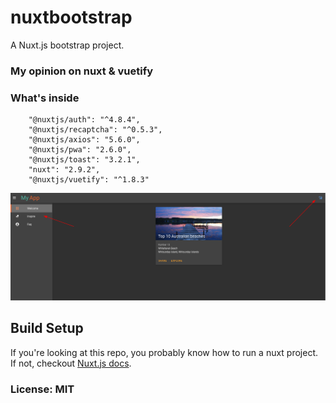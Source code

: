 # nuxtbootstrap

A Nuxt.js bootstrap project.

### My opinion on nuxt & vuetify

### What's inside

~~~~
    "@nuxtjs/auth": "^4.8.4",
    "@nuxtjs/recaptcha": "^0.5.3",
    "@nuxtjs/axios": "5.6.0",
    "@nuxtjs/pwa": "2.6.0",
    "@nuxtjs/toast": "3.2.1",
    "nuxt": "2.9.2",
    "@nuxtjs/vuetify": "^1.8.3"
~~~~


<img src="https://raw.githubusercontent.com/AndreiD/NuxtBootstrap/master/assets/howitlooks.png" alt="how it looks"/>

## Build Setup

If you're looking at this repo, you probably know how to run a nuxt project. If not, checkout [Nuxt.js docs](https://nuxtjs.org).

### License: MIT
